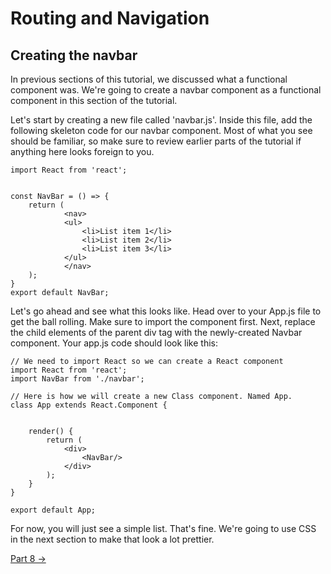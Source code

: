 # Routing and Navigation
## Creating the navbar

In previous sections of this tutorial, we discussed what a functional component was. We're going to create a navbar component as a functional component in this section of the tutorial. 

Let's start by creating a new file called 'navbar.js'. Inside this file, add the following skeleton code for our navbar component. Most of what you see should be familiar, so make sure to review earlier parts of the tutorial if anything here looks foreign to you.

```
import React from 'react';


const NavBar = () => {
    return (
            <nav>
            <ul>
                <li>List item 1</li>
                <li>List item 2</li>
                <li>List item 3</li>
            </ul>
            </nav>
    );
}
export default NavBar;
```

Let's go ahead and see what this looks like. Head over to your App.js file to get the ball rolling. Make sure to import the component first. Next, replace the child elements of the parent div tag with the newly-created Navbar component. Your app.js code should look like this:

```
// We need to import React so we can create a React component
import React from 'react';
import NavBar from './navbar';

// Here is how we will create a new Class component. Named App.
class App extends React.Component {
 

    render() {
        return (
            <div>
                <NavBar/>
            </div>
        );
    }
}

export default App;
```

For now, you will just see a simple list. That's fine. We're going to use CSS in the next section to make that look a lot prettier.

[Part 8 ->](part8.html)